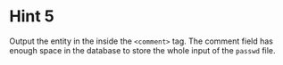 # Hint 5

Output the entity in the inside the `<comment>` tag. The comment field has enough space in the database to store the whole input of the `passwd` file.
